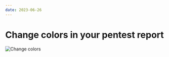 ```yaml
---
date: 2023-06-26
---
```


# Change colors in your pentest report
![Change colors](/images/show/change_colors.gif)
